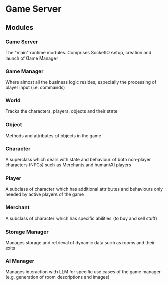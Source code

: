 # Game Server

## Modules

### Game Server

The "main" runtime modules. Comprises SocketIO setup, creation and launch of Game Manager

### Game Manager

Where almost all the business logic resides, especially the processing of player input (i.e. commands)

### World

Tracks the characters, players, objects and their state

### Object

Methods and attributes of objects in the game

### Character

A superclass which deals with state and behaviour of both non-player characters (NPCs) such as Merchants and human/AI players

### Player

A subclass of character which has additional attributes and behaviours only needed by active players of the game

### Merchant

A subclass of character which has specific abilities (to buy and sell stuff)

### Storage Manager

Manages storage and retrieval of dynamic data such as rooms and their exits

### AI Manager

Manages interaction with LLM for specific use cases of the game manager (e.g. generation of room descriptions and images)

